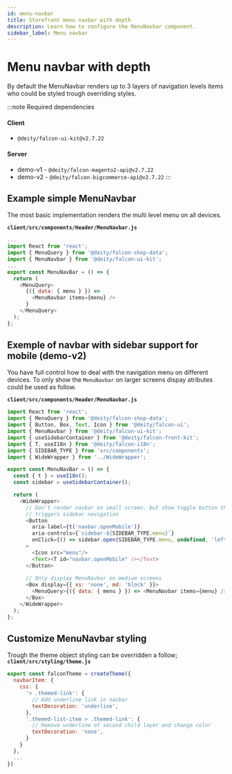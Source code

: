 ```yaml
---
id: menu-navbar
title: Storefront menu navbar with depth
description: Learn how to configure the MenuNavbar component.
sidebar_label: Menu navbar
---
```


# Menu navbar with depth

By default the MenuNavbar renders up to 3 layers of navigation levels items who could be styled trough overriding styles.

:::note Required dependencies
#### Client
 - `@deity/falcon-ui-kit@v2.7.22` 
#### Server
 - demo-v1 - `@deity/falcon-magento2-api@v2.7.22`
 - demo-v2 - `@deity/falcon-bigcommerce-api@v2.7.22`
:::

## Example simple MenuNavbar
The most basic implementation renders the multi level menu on all devices.

**`client/src/components/Header/MenuNavbar.js`**
```js
...
import React from 'react';
import { MenuQuery } from '@deity/falcon-shop-data';
import { MenuNavbar } from '@deity/falcon-ui-kit';
...
export const MenuNavBar = () => {
  return (
    <MenuQuery>
      {({ data: { menu } }) =>
        <MenuNavbar items={menu} />
      }
    </MenuQuery>
  );
};
```

## Exemple of navbar with sidebar support for mobile (demo-v2)
You have full control how to deal with the navigation menu on different devices. To only show the `MenuNavbar` on larger screens dispay atributes could be used as follow.

**`client/src/components/Header/MenuNavbar.js`**
```js
import React from 'react';
import { MenuQuery } from '@deity/falcon-shop-data';
import { Button, Box, Text, Icon } from '@deity/falcon-ui';
import { MenuNavbar } from '@deity/falcon-ui-kit';
import { useSidebarContainer } from '@deity/falcon-front-kit';
import { T, useI18n } from '@deity/falcon-i18n';
import { SIDEBAR_TYPE } from 'src/components';
import { WideWrapper } from '../WideWrapper';

export const MenuNavBar = () => {
  const { t } = useI18n();
  const sidebar = useSidebarContainer();

  return (
    <WideWrapper>
      // Don't render navbar on small screen, but show toggle button that
      // triggers sidebar navigation
      <Button
        aria-label={t('navbar.openMobile')}
        aria-controls={`sidebar-${SIDEBAR_TYPE.menu}`}
        onClick={() => sidebar.open(SIDEBAR_TYPE.menu, undefined, 'left')}
      >
        <Icon src="menu"/>
        <Text><T id="navbar.openMobile" /></Text>
      </Button>
      
      // Only display MenuNavbar on medium screens
      <Box display={{ xs: 'none', md: 'block' }}>
        <MenuQuery>{({ data: { menu } }) => <MenuNavbar items={menu} />}</MenuQuery>
      </Box>
    </WideWrapper>
  );
};
```

## Customize MenuNavbar styling
Trough the theme object styling can be overridden a follow;
**`client/src/styling/theme.js`**
```js
export const falconTheme = createTheme({
  navbarItem: {
    css: {
      '> .themed-link': {
        // Add underline link in navbar
        textDecoration: 'underline',
      },
      '.themed-list-item > .themed-link': {
        // Remove underline of second child layer and change color
        textDecoration: 'none',
      }
    }
  },
  ...
})
```
